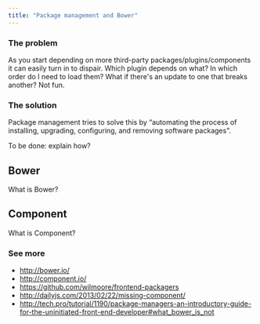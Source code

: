 ```yaml
---
title: "Package management and Bower"
---
```


### The problem
As you start depending on more third-party packages/plugins/components it can easily turn in to dispair. Which plugin depends on what? In which order do I need to load them? What if there's an update to one that breaks another? Not fun.

### The solution
Package management tries to solve this by “automating the process of installing, upgrading, configuring, and removing software packages”.

To be done: explain how?

## Bower

What is Bower?

## Component

What is Component?

### See more

- http://bower.io/
- http://component.io/
- https://github.com/wilmoore/frontend-packagers
- http://dailyjs.com/2013/02/22/missing-component/
- http://tech.pro/tutorial/1190/package-managers-an-introductory-guide-for-the-uninitiated-front-end-developer#what_bower_is_not
